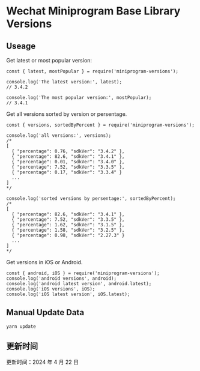 
# Wechat Miniprogram Base Library Versions

## Useage

Get latest or most popular version:

```;
const { latest, mostPopular } = require('miniprogram-versions');

console.log('The latest version:', latest);
// 3.4.2

console.log('The most popular version:', mostPopular);
// 3.4.1

```

Get all versions sorted by version or persentage.

```
const { versions, sortedByPercent } = require('miniprogram-versions');

console.log('all versions:', versions);
/*
[
  { "percentage": 0.76, "sdkVer": "3.4.2" },
  { "percentage": 82.6, "sdkVer": "3.4.1" },
  { "percentage": 0.01, "sdkVer": "3.4.0" },
  { "percentage": 7.52, "sdkVer": "3.3.5" },
  { "percentage": 0.17, "sdkVer": "3.3.4" }
  ...
]
*/

console.log('sorted versions by persentage:', sortedByPercent);
/*
[
  { "percentage": 82.6, "sdkVer": "3.4.1" },
  { "percentage": 7.52, "sdkVer": "3.3.5" },
  { "percentage": 1.62, "sdkVer": "3.1.5" },
  { "percentage": 1.58, "sdkVer": "3.2.5" },
  { "percentage": 0.98, "sdkVer": "2.27.3" }
  ...
]
*/
```

Get versions in iOS or Android.

```
const { android, iOS } = require('miniprogram-versions');
console.log('android versions', android);
console.log('android latest version', android.latest);
console.log('iOS versions', iOS);
console.log('iOS latest version', iOS.latest);
```

## Manual Update Data

```
yarn update
```

## 更新时间

更新时间：2024 年 4 月 22 日
